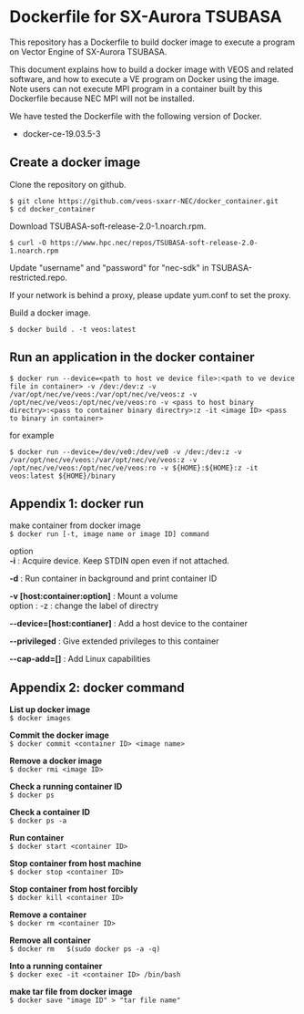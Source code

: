 # Dockerfile for SX-Aurora TSUBASA

This repository has a Dockerfile to build docker image to execute a program on Vector Engine of SX-Aurora TSUBASA.

This document explains how to build a docker image with VEOS and related software, and how to execute a VE program on Docker using the image.
Note users can not execute MPI program in a container built by this Dockerfile because NEC MPI will not be installed.

We have tested the Dockerfile with the following version of Docker.

* docker-ce-19.03.5-3

## Create a docker image

Clone the repository on github.

~~~
$ git clone https://github.com/veos-sxarr-NEC/docker_container.git
$ cd docker_container
~~~

Download TSUBASA-soft-release-2.0-1.noarch.rpm.

~~~
$ curl -O https://www.hpc.nec/repos/TSUBASA-soft-release-2.0-1.noarch.rpm
~~~

Update "username" and "password" for "nec-sdk" in TSUBASA-restricted.repo.

If your network is behind a proxy, please update yum.conf to set the proxy.

Build a docker image.

~~~
$ docker build . -t veos:latest
~~~

## Run an application in the docker container
~~~
$ docker run --device=<path to host ve device file>:<path to ve device file in container> -v /dev:/dev:z -v /var/opt/nec/ve/veos:/var/opt/nec/ve/veos:z -v /opt/nec/ve/veos:/opt/nec/ve/veos:ro -v <pass to host binary directry>:<pass to container binary directry>:z -it <image ID> <pass to binary in container>
~~~

for example  
~~~
$ docker run --device=/dev/ve0:/dev/ve0 -v /dev:/dev:z -v /var/opt/nec/ve/veos:/var/opt/nec/ve/veos:z -v /opt/nec/ve/veos:/opt/nec/ve/veos:ro -v ${HOME}:${HOME}:z -it veos:latest ${HOME}/binary
~~~

## Appendix 1: docker run
make container from docker image  
`$ docker run [-t, image name or image ID] command`  

option  
**-i** : Acquire device. Keep STDIN open even if not attached.  

**-d** : Run container in background and print container ID  

**-v [host:container:option]** : Mount a volume  
    option : -z : change the label of directry  

**--device=[host:contianer]** : Add a host device to the container  

**--privileged** : Give extended privileges to this container  

**--cap-add=[]** : Add Linux capabilities  

## Appendix 2: docker command

**List up docker image**  
`$ docker images`  

**Commit the docker image**  
`$ docker commit <container ID> <image name>`

**Remove a docker image**  
`$ docker rmi <image ID>`  

**Check a running container ID**  
`$ docker ps`  

**Check a container ID**  
`$ docker ps -a`  

**Run container**  
`$ docker start <container ID>`  
  
**Stop container from host machine**  
`$ docker stop <container ID>`  

**Stop container from host forcibly**  
`$ docker kill <container ID>`  

**Remove a container**  
`$ docker rm <container ID>`  

**Remove all container**  
`$ docker rm   $(sudo docker ps -a -q)`  

**Into a running container**  
`$ docker exec -it <container ID> /bin/bash`  

**make tar file from docker image**  
`$ docker save "image ID" > "tar file name"`  
